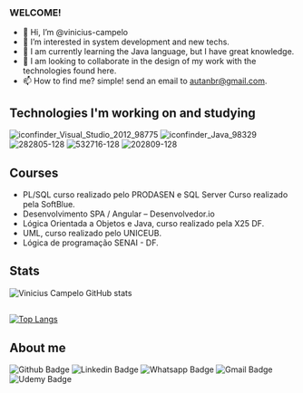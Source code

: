 ### WELCOME!

- 👋 Hi, I’m @vinicius-campelo
- 👀 I’m interested in system development and new techs.
- 🌱 I am currently learning the Java language, but I have great knowledge.
- 💞️ I am looking to collaborate in the design of my work with the technologies found here.
- 📫 How to find me? simple! send an email to autanbr@gmail.com.


## Technologies I'm working on and studying
![iconfinder_Visual_Studio_2012_98775](https://user-images.githubusercontent.com/74797865/112765408-6e8cc700-8fe3-11eb-8e00-09ee961521c0.png)
![iconfinder_Java_98329](https://user-images.githubusercontent.com/74797865/112765799-3be3ce00-8fe5-11eb-845d-281e808c5dd3.png)
![282805-128](https://user-images.githubusercontent.com/74797865/112765899-bc0a3380-8fe5-11eb-8c9f-d47d02190571.png)
![532716-128](https://user-images.githubusercontent.com/74797865/112766178-f2947e00-8fe6-11eb-8e5a-1384059cdf7c.png)
![202809-128](https://user-images.githubusercontent.com/74797865/112766582-d691dc00-8fe8-11eb-991f-3afeef01ea89.png)



## Courses
- PL/SQL curso realizado pelo PRODASEN e SQL Server Curso realizado pela SoftBlue.    
- Desenvolvimento SPA / Angular – Desenvolvedor.io                                    
- Lógica Orientada a Objetos e Java, curso realizado pela X25 DF.                     
- UML, curso realizado pelo UNICEUB.                                                  
- Lógica de programação SENAI - DF.

## Stats
![Vinicius Campelo GitHub stats](https://github-readme-stats.vercel.app/api?username=vinicius-campelo&show_icons=true&theme=radical)
##
[![Top Langs](https://github-readme-stats.vercel.app/api/top-langs/?username=vinicius-campelo&layout=compact)](https://github.com/vinicius-campelo/github-readme-stats)


## About me 
![Github Badge](https://img.shields.io/badge/GitHub%20Pages-222222?style=for-the-badge&logo=GitHub%20Pages&logoColor=white&link=https://github.com/vinicius-campelo)
![Linkedin Badge](https://img.shields.io/badge/LinkedIn-0077B5?style=for-the-badge&logo=linkedin&logoColor=white&link=https://www.linkedin.com/feed/)
![Whatsapp Badge](https://img.shields.io/badge/WhatsApp-25D366?style=for-the-badge&logo=whatsapp&logoColor=white&link=https://api.whatsapp.com/send?phone=seu_telefone_55+61+98035237&text=Ola!)
![Gmail Badge](https://img.shields.io/badge/Gmail-D14836?style=for-the-badge&logo=gmail&logoColor=white&link=mailto:autanbr@gmail.com)
![Udemy Badge](https://img.shields.io/badge/Udemy-EC5252?style=for-the-badge&logo=Udemy&logoColor=white&link=https://www.udemy.com/user/5692d86b-a52a-4fcf-ad7c-419f531b46c4/)
 

<!---
vinicius-campelo/vinicius-campelo is a ✨ special ✨ repository because its `README.md` (this file) appears on your GitHub profile.
You can click the Preview link to take a look at your changes.
--->
